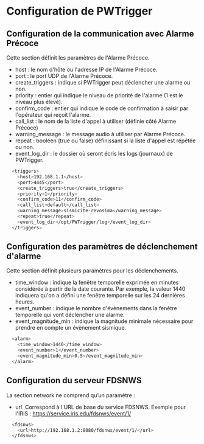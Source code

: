 # Configuration de PWTrigger

## Configuration de la communication avec Alarme Précoce

Cette section définit les paramètres de l'Alarme Précoce.

* host : le nom d'hôte ou l'adresse IP de l'Alarme Précoce.
* port : le port UDP de l'Alarme Précoce.
* create_triggers : indique si PWTrigger peut déclencher une alarme ou non.
* priority : entier qui indique le niveau de priorité de l'alarme (1 est le niveau plus élevé).
* confirm_code : entier qui indique le code de confirmation à saisir par l'opérateur qui reçoit l'alarme.
* call_list : le nom de la liste d'appel à utiliser (définie côté Alarme Précoce)
* warning_message : le message audio à utiliser par Alarme Précoce.
* repeat : booléen (true ou false) définissant si la liste d'appel est répétée ou non.
* event_log_dir : le dossier où seront écris les logs (journaux) de PWTrigger.


```sh
  <triggers>
    <host>192.168.1.1</host>
    <port>4445</port>
    <create_triggers>true</create_triggers>
    <priority>1</priority>
    <confirm_code>11</confirm_code>
    <call_list>default</call_list>
    <warning_message>sismicite-revosima</warning_message>
    <repeat>true</repeat>
    <event_log_dir>/opt/PWTrigger/log</event_log_dir>
  </triggers>
```

## Configuration des paramètres de déclenchement d'alarme

Cette section définit plusieurs paramètres pour les déclenchements.

* time_window : indique la fenêtre temporelle exprimée en minutes considérée à partir de la date courante. Par exemple, la valeur 1440 indiquera qu'on a défini une fenêtre temporelle sur les 24 dernières heures.
* event_number : indique le nombre d'évènements dans la fenêtre temporelle qui vont déclencher une alarme.
* event_magnitude_min : indique la magnitude minimale nécessaire pour prendre en compte un évènement sismique.

```sh
  <alarm>
    <time_window>1440</time_window>
    <event_number>1</event_number>
    <event_magnitude_min>0.5</event_magnitude_min>
  </alarm>
```

## Configuration du serveur FDSNWS

La section network ne comprend qu’un paramètre :

* url. Correspond à l'URL de base du service FDSNWS. Exemple pour l'IRIS : https://service.iris.edu/fdsnws/event/1/

```sh
  <fdsnws>
    <url>http://192.168.1.2:8080/fdsnws/event/1/</url>
  </fdsnws>
```
